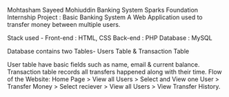 Mohtasham Sayeed Mohiuddin Banking System
Sparks Foundation Internship Project : Basic Banking System
A Web Application used to transfer money between multiple users.

Stack used - Front-end : HTML, CSS Back-end : PHP Database : MySQL

Database contains two Tables- Users Table & Transaction Table

User table have basic fields such as name, email & current balance.
Transaction table records all transfers happened along with their time.
Flow of the Website: Home Page > View all Users > Select and View one User > Transfer Money > Select reciever > View all Users > View Transfer History.

